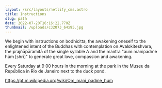 ```yaml
---
layout: /src/layouts/netlify_cms.astro
title: Instructions
slug: path
date: 2022-07-20T16:16:22.770Z
thumbnail: /uploads/c32073_64x95.jpg
---
```

We begin with instructions on bodhicitta, the awakening oneself to the enlightened intent of the Buddhas with contemplation on Avalokiteshvara, the prajñāpāramitā of the single syllable A and the mantra "aum manipadme hūm [shrī]" to generate great love, compassion and awakening. 

Every Saturday at 9:00 hours in the morning at the park in the Museu da República in Rio de Janeiro next to the duck pond.

https://pt.m.wikipedia.org/wiki/Om_mani_padme_hum